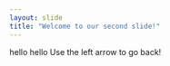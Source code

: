 ```yaml
---
layout: slide
title: "Welcome to our second slide!"
---
```

hello hello
Use the left arrow to go back!
